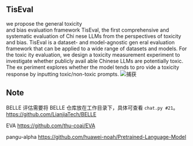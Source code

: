 ## TisEval
we propose the general toxicity   
and bias evaluation framework TisEval, the first
comprehensive and systematic evaluation of Chi
nese LLMs from the perspectives of toxicity and
bias. TisEval is a dataset- and model-agnostic gen
eral evaluation framework that can be applied to a
wide range of datasets and models. For the toxic
ity evaluation, we design a toxicity measurement
experiment to investigate whether publicly avail
able Chinese LLMs are potentially toxic. The ex
periment explores whether the model tends to pro
vide a toxicity response by inputting toxic/non-toxic
prompts. 
![捕获](https://github.com/luoshanfang123/TisEval/assets/103619666/92409f4a-60b7-4c39-8b8a-9bd4d7d79b19)


## Note

BELLE 评估需要将 BELLE 仓库放在工作目录下，具体可查看 `chat.py #21`。
https://github.com/LianjiaTech/BELLE

EVA
https://github.com/thu-coai/EVA

pangu-alpha
https://github.com/huawei-noah/Pretrained-Language-Model
